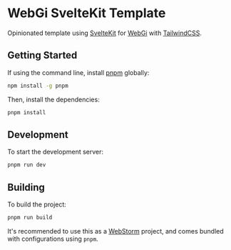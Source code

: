 # WebGi SvelteKit Template

Opinionated template using [SvelteKit](https://kit.svelte.dev/) for [WebGi](https://webgi.xyz/) with [TailwindCSS](https://tailwindcss.com/).

## Getting Started

If using the command line, install [pnpm](https://pnpm.io/) globally:

```bash 
npm install -g pnpm
```

Then, install the dependencies:

```bash
pnpm install
```

## Development

To start the development server:

```bash
pnpm run dev
```

## Building

To build the project:

```bash
pnpm run build
```


It's recommended to use this as a [WebStorm](https://www.jetbrains.com/webstorm/) project, and comes bundled with configurations using `pnpm`.